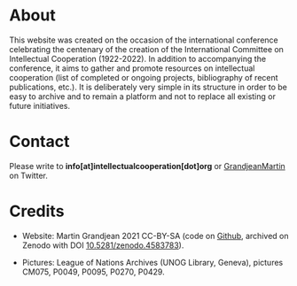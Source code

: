 # About

This website was created on the occasion of the international conference celebrating the centenary of the creation of the International Committee on Intellectual Cooperation (1922-2022). In addition to accompanying the conference, it aims to gather and promote resources on intellectual cooperation (list of completed or ongoing projects, bibliography of recent publications, etc.). It is deliberately very simple in its structure in order to be easy to archive and to remain a platform and not to replace all existing or future initiatives.

# Contact

Please write to **info[at]intellectualcooperation[dot]org** or [GrandjeanMartin](https://twitter.com/GrandjeanMartin) on Twitter.

# Credits

* Website: Martin Grandjean 2021 CC-BY-SA (code on [Github](https://github.com/grandjeanmartin/intellectualcooperation/tree/gh-pages), archived on Zenodo with DOI [10.5281/zenodo.4583783](https://doi.org/10.5281/zenodo.4583783)).

* Pictures: League of Nations Archives (UNOG Library, Geneva), pictures CM075, P0049, P0095, P0270, P0429.
